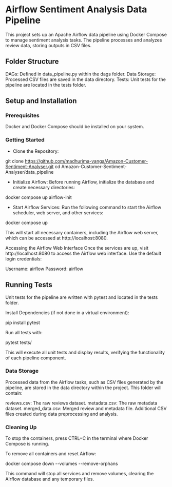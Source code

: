 # Airflow Sentiment Analysis Data Pipeline

This project sets up an Apache Airflow data pipeline using Docker Compose to manage sentiment analysis tasks. The pipeline processes and analyzes review data, storing outputs in CSV files.

## Folder Structure

DAGs: Defined in data_pipeline.py within the dags folder.
Data Storage: Processed CSV files are saved in the data directory.
Tests: Unit tests for the pipeline are located in the tests folder.

## Setup and Installation

### Prerequisites
Docker and Docker Compose should be installed on your system.

### Getting Started
- Clone the Repository:

git clone https://github.com/madhurima-vanga/Amazon-Customer-Sentiment-Analyser.git
cd Amazon-Customer-Sentiment-Analyser/data_pipeline

- Initialize Airflow:
Before running Airflow, initialize the database and create necessary directories:

docker compose up airflow-init

- Start Airflow Services:
Run the following command to start the Airflow scheduler, web server, and other services:

docker compose up

This will start all necessary containers, including the Airflow web server, which can be accessed at http://localhost:8080.

Accessing the Airflow Web Interface
Once the services are up, visit http://localhost:8080 to access the Airflow web interface. Use the default login credentials:

Username: airflow
Password: airflow

## Running Tests

Unit tests for the pipeline are written with pytest and located in the tests folder.

Install Dependencies (if not done in a virtual environment):

pip install pytest

Run all tests with:

pytest tests/

This will execute all unit tests and display results, verifying the functionality of each pipeline component.

### Data Storage

Processed data from the Airflow tasks, such as CSV files generated by the pipeline, are stored in the data directory within the project. This folder will contain:

reviews.csv: The raw reviews dataset.
metadata.csv: The raw metadata dataset.
merged_data.csv: Merged review and metadata file.
Additional CSV files created during data preprocessing and analysis.

### Cleaning Up

To stop the containers, press CTRL+C in the terminal where Docker Compose is running.

To remove all containers and reset Airflow:

docker compose down --volumes --remove-orphans

This command will stop all services and remove volumes, clearing the Airflow database and any temporary files.
